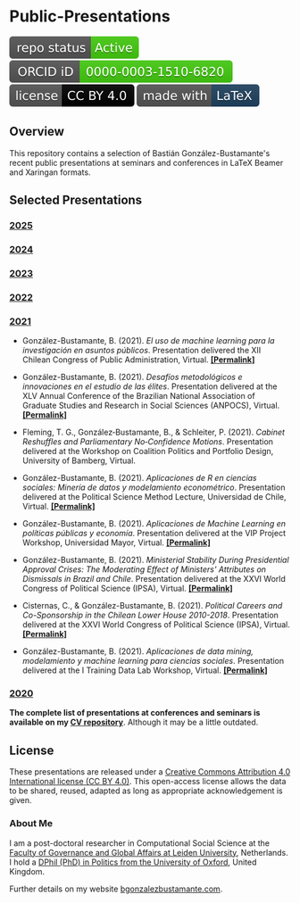# Public-Presentations

[![Project Status: Active – The project has reached a stable, usable state and is being actively developed.](https://raw.githubusercontent.com/training-datalab/badges/main/project_status/active.svg)](https://bgonzalezbustamante.github.io/Public-Presentations/docs/STATUS.html) [![ORCID](https://raw.githubusercontent.com/training-datalab/badges/main/orcid/orcid_bgb.svg)](http://orcid.org/0000-0003-1510-6820) [![License](https://raw.githubusercontent.com/training-datalab/badges/main/licenses/cc_by_4_0.svg)](../LICENSE.md) [![Latex](https://raw.githubusercontent.com/training-datalab/badges/main/software/latex.svg)](https://www.latex-project.org/)

## Overview

This repository contains a selection of Bastián González-Bustamante's recent public presentations at seminars and conferences in LaTeX Beamer and Xaringan formats.

## Selected Presentations

### [2025](2025.md)

### [2024](2024.md)

### [2023](2023.md)

### [2022](2022.md)

### [2021](2021.md)

* González-Bustamante, B. (2021). *El uso de machine learning para la investigación en asuntos públicos*. Presentation delivered the XII Chilean Congress of Public Administration, Virtual. **[[Permalink]](https://github.com/bgonzalezbustamante/Public-Presentations/blob/main/2021/Beamer-Congreso-AP-2021.pdf)**

* González-Bustamante, B. (2021). *Desafíos metodológicos e innovaciones en el estudio de las élites*. Presentation delivered at the XLV Annual Conference of the Brazilian National Association of Graduate Studies and Research in Social Sciences (ANPOCS), Virtual. **[[Permalink]](https://github.com/bgonzalezbustamante/Public-Presentations/blob/main/2021/Beamer-ANPOCS-2021.pdf)**

* Fleming, T. G., González‑Bustamante, B., & Schleiter, P. (2021). *Cabinet Reshuffles and Parliamentary No‑Confidence Motions*. Presentation delivered at the Workshop on Coalition Politics and Portfolio Design, University of Bamberg, Virtual.

* González-Bustamante, B. (2021). *Aplicaciones de R en ciencias sociales: Minería de datos y modelamiento econométrico*. Presentation delivered at the Political Science Method Lecture, Universidad de Chile, Virtual. **[[Permalink]](https://github.com/bgonzalezbustamante/Public-Presentations/blob/main/2021/Beamer-R-INAP-2021.pdf)**

* González-Bustamante, B. (2021). *Aplicaciones de Machine Learning en políticas públicas y economía*. Presentation delivered at the VIP Project Workshop, Universidad Mayor, Virtual. **[[Permalink]](https://github.com/bgonzalezbustamante/Public-Presentations/blob/main/2021/Beamer-VIP-Nociones-2021.pdf)**

* González-Bustamante, B. (2021). *Ministerial Stability During Presidential Approval Crises: The Moderating Effect of Ministers' Attributes on Dismissals in Brazil and Chile*. Presentation delivered at the XXVI World Congress of Political Science (IPSA), Virtual. **[[Permalink]](https://github.com/bgonzalezbustamante/Public-Presentations/blob/main/2021/Beamer-IPSA-Ministers-2021.pdf)**

* Cisternas, C., & González-Bustamante, B. (2021). *Political Careers and Co-Sponsorship in the Chilean Lower House 2010-2018*. Presentation delivered at the XXVI World Congress of Political Science (IPSA), Virtual. **[[Permalink]](https://github.com/bgonzalezbustamante/Public-Presentations/blob/main/2021/Beamer-IPSA-Cosponsorship-2021.pdf)**

* González-Bustamante, B. (2021). *Aplicaciones de data mining, modelamiento y machine learning para ciencias sociales*. Presentation delivered at the I Training Data Lab Workshop, Virtual. **[[Permalink]](https://github.com/bgonzalezbustamante/Public-Presentations/blob/main/2021/Beamer-DataLab-2021.pdf)**

### [2020](2020.md)

**The complete list of presentations at conferences and seminars is available on my [CV repository](https://bgonzalezbustamante.github.io/CV-XeLaTeX/)**. Although it may be a little outdated.

## License

These presentations are released under a [Creative Commons Attribution 4.0 International license (CC BY 4.0)](../LICENSE.md). This open-access license allows the data to be shared, reused, adapted as long as appropriate acknowledgement is given.

### About Me

I am a post-doctoral researcher in Computational Social Science at the [Faculty of Governance and Global Affairs at Leiden University](https://www.universiteitleiden.nl/en/governance-and-global-affairs), Netherlands. I hold a [DPhil (PhD) in Politics from the University of Oxford](https://www.politics.ox.ac.uk/), United Kingdom.

Further details on my website [bgonzalezbustamante.com](https://bgonzalezbustamante.com/).
